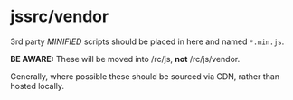 # jssrc/vendor

3rd party *MINIFIED* scripts should be placed in here and named `*.min.js`.

**BE AWARE:** These will be moved into /rc/js, **not** /rc/js/vendor.

Generally, where possible these should be sourced via CDN, rather than hosted
locally.
